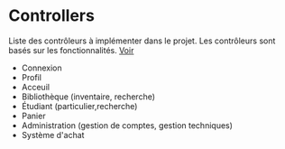 
Controllers
===========

Liste des contrôleurs à implémenter dans le projet. Les contrôleurs sont basés sur les fonctionnalités. [Voir](fonctionnalites.md)

- Connexion
- Profil
- Acceuil
- Bibliothèque (inventaire, recherche)
- Étudiant (particulier,recherche)
- Panier
- Administration (gestion de comptes, gestion techniques)
- Système d'achat

